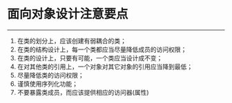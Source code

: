 # 面向对象设计注意要点

---

1. 在类的划分上，应该创建有弱耦合的类；
2. 在类的结构设计上，每一个类都应当尽量降低成员的访问权限；
3. 在类的设计上，只要有可能，一个类应当设计成不变；
4. 在对其他类的引用上，一个对象对其它对象的引用应当降到最低；
5. 尽量降低类的访问权限；
6. 谨慎使用序列化功能；
7. 不要暴露类成员，而应该提供相应的访问器(属性)